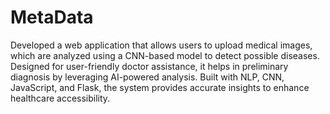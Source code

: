 # MetaData
Developed a web application that allows users to upload medical images, which are analyzed using a CNN-based model to detect possible diseases. Designed for user-friendly doctor assistance, it helps in preliminary diagnosis by leveraging AI-powered analysis. Built with NLP, CNN, JavaScript, and Flask, the system provides accurate insights to enhance healthcare accessibility.
